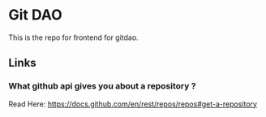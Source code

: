 # Git DAO

This is the repo for frontend for gitdao.

## Links

### What github api gives you about a repository ?

Read Here: https://docs.github.com/en/rest/repos/repos#get-a-repository
